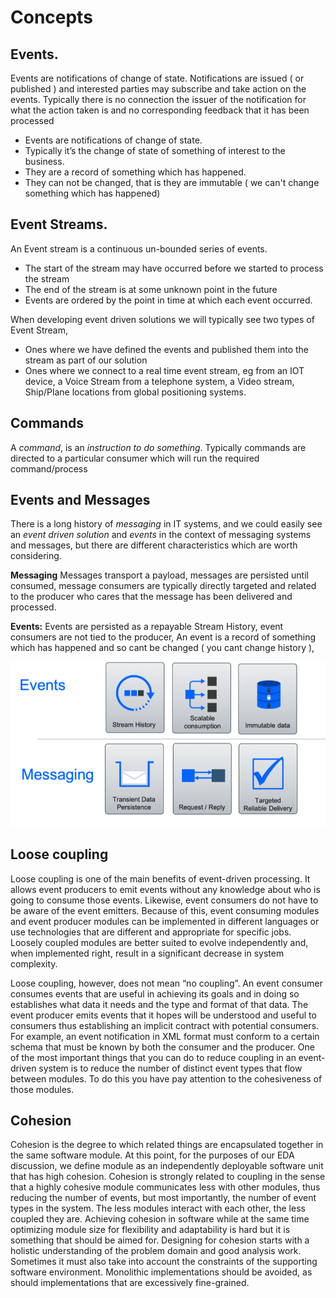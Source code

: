 # Concepts

## Events.

Events are notifications of change of state.  Notifications are issued ( or published ) and interested parties may subscribe and take action on the events.  Typically there is no connection  the issuer of the notification for what the action taken is and
no corresponding feedback that it has been processed

* Events are notifications of change of state.
* Typically it’s the change of state of something of interest to the business.
* They are a record of something which has happened.
* They can not be changed, that is they are immutable ( we can't change something which has happened)

## Event Streams.
An Event stream is a continuous un-bounded series of events.

* The start of the stream may have occurred before we started to process the stream
* The end of the stream is at some unknown point in the future
* Events are ordered by the point in time at which each event occurred.

When developing event driven solutions we will typically see two types of Event Stream,
* Ones where we have defined the events and published them into the stream as part of our solution
* Ones where we connect to a real time event stream, eg from an IOT device, a Voice Stream from a telephone system, a Video stream, Ship/Plane locations from global positioning systems.

## Commands
A *command*, is an *instruction to do something*. Typically commands are directed to a particular consumer which will run the required command/process

## Events and Messages
There is a long history of *messaging* in IT systems, and we could easily see an *event driven solution* and *events* in the context of  messaging systems  and messages, but there are different characteristics which are worth considering.

**Messaging** Messages transport a payload, messages are persisted until consumed, message consumers are typically directly targeted and related to the producer who cares that the message has been delivered and processed.

**Events:** Events are persisted as a repayable Stream History, event consumers  are not tied to the producer,
 An event is a record of something which has happened and so cant be changed ( you cant change history ),

<img src="../hl-arch-concepts1.png" width="1024px">

## Loose coupling
Loose coupling is one of the main benefits of event-driven processing. It allows event producers to emit events without any knowledge about who is going to consume those events. Likewise, event consumers do not have to be aware of the event emitters. Because of this, event consuming modules and event producer modules can be implemented in different languages or use technologies that are different and appropriate for specific jobs. Loosely coupled modules are better suited to evolve independently and, when implemented right, result in a significant decrease in system complexity.

Loose coupling, however, does not mean “no coupling”. An event consumer consumes events that are useful in achieving its goals and in doing so establishes what data it needs and the type and format of that data. The event producer emits events that it hopes will be understood and useful to consumers thus establishing an implicit contract with potential consumers. For example, an event notification in XML format must conform to a certain schema that must be known by both the consumer and the producer.  One of the most important things that you can do to reduce coupling in an event-driven system is to reduce the number of distinct event types that flow between modules. To do this you have pay attention to the cohesiveness of those modules.

## Cohesion
Cohesion is the degree to which related things are encapsulated together in the same software module. At this point, for the purposes of our EDA discussion, we define module as an independently deployable software unit that has high cohesion.  Cohesion is strongly related to coupling in the sense that a highly cohesive module communicates less with other modules, thus reducing the number of events, but most importantly, the number of event types in the system. The less modules interact with each other, the less coupled they are.
Achieving cohesion in software while at the same time optimizing module size for flexibility and adaptability is hard but it is something that should be aimed for. Designing for cohesion starts with a holistic understanding of the problem domain and good analysis work. Sometimes it must also take into account the constraints of the supporting software environment. Monolithic implementations should be avoided, as should implementations that are excessively fine-grained.
